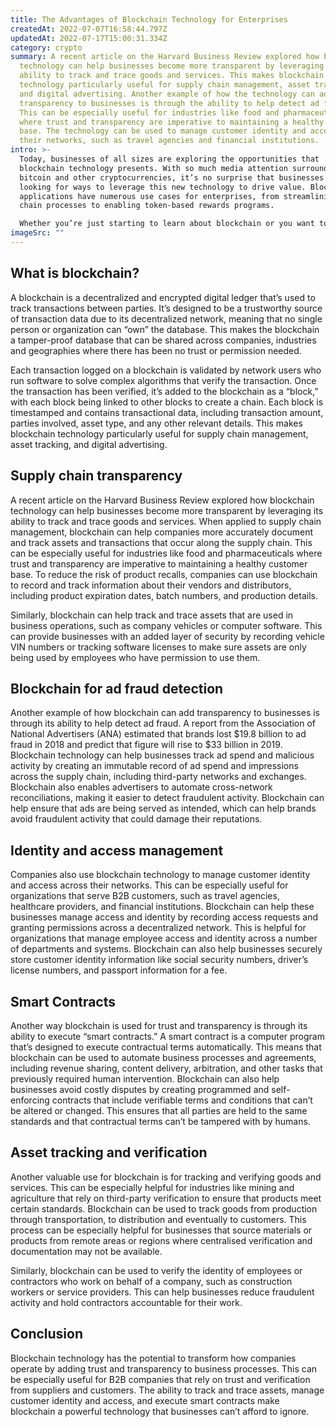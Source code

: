 ```yaml
---
title: The Advantages of Blockchain Technology for Enterprises
createdAt: 2022-07-07T16:58:44.797Z
updatedAt: 2022-07-17T15:00:31.334Z
category: crypto
summary: A recent article on the Harvard Business Review explored how blockchain
  technology can help businesses become more transparent by leveraging its
  ability to track and trace goods and services. This makes blockchain
  technology particularly useful for supply chain management, asset tracking,
  and digital advertising. Another example of how the technology can add
  transparency to businesses is through the ability to help detect ad fraud.
  This can be especially useful for industries like food and pharmaceuticals
  where trust and transparency are imperative to maintaining a healthy customer
  base. The technology can be used to manage customer identity and access across
  their networks, such as travel agencies and financial institutions.
intro: >-
  Today, businesses of all sizes are exploring the opportunities that
  blockchain technology presents. With so much media attention surrounding
  bitcoin and other cryptocurrencies, it’s no surprise that businesses are
  looking for ways to leverage this new technology to drive value. Blockchain
  applications have numerous use cases for enterprises, from streamlining supply
  chain processes to enabling token-based rewards programs. 

  Whether you’re just starting to learn about blockchain or you want to dive deeper into its potential applications, this blog post will help you understand why so many companies view blockchain as a game-changing innovation. It also explains how blockchain can be used to add trust and transparency to everything from supply chains to digital advertising and much more...
imageSrc: ""
---
```


## What is blockchain?

A blockchain is a decentralized and encrypted digital ledger that’s used to track transactions between parties. It’s designed to be a trustworthy source of transaction data due to its decentralized network, meaning that no single person or organization can “own” the database. This makes the blockchain a tamper-proof database that can be shared across companies, industries and geographies where there has been no trust or permission needed.

Each transaction logged on a blockchain is validated by network users who run software to solve complex algorithms that verify the transaction. Once the transaction has been verified, it’s added to the blockchain as a “block,” with each block being linked to other blocks to create a chain. Each block is timestamped and contains transactional data, including transaction amount, parties involved, asset type, and any other relevant details. This makes blockchain technology particularly useful for supply chain management, asset tracking, and digital advertising.

## Supply chain transparency

A recent article on the Harvard Business Review explored how blockchain technology can help businesses become more transparent by leveraging its ability to track and trace goods and services. When applied to supply chain management, blockchain can help companies more accurately document and track assets and transactions that occur along the supply chain. This can be especially useful for industries like food and pharmaceuticals where trust and transparency are imperative to maintaining a healthy customer base. To reduce the risk of product recalls, companies can use blockchain to record and track information about their vendors and distributors, including product expiration dates, batch numbers, and production details. 

Similarly, blockchain can help track and trace assets that are used in business operations, such as company vehicles or computer software. This can provide businesses with an added layer of security by recording vehicle VIN numbers or tracking software licenses to make sure assets are only being used by employees who have permission to use them.

## Blockchain for ad fraud detection

Another example of how blockchain can add transparency to businesses is through its ability to help detect ad fraud. A report from the Association of National Advertisers (ANA) estimated that brands lost $19.8 billion to ad fraud in 2018 and predict that figure will rise to $33 billion in 2019. Blockchain technology can help businesses track ad spend and malicious activity by creating an immutable record of ad spend and impressions across the supply chain, including third-party networks and exchanges. Blockchain also enables advertisers to automate cross-network reconciliations, making it easier to detect fraudulent activity. Blockchain can help ensure that ads are being served as intended, which can help brands avoid fraudulent activity that could damage their reputations.

## Identity and access management

Companies also use blockchain technology to manage customer identity and access across their networks. This can be especially useful for organizations that serve B2B customers, such as travel agencies, healthcare providers, and financial institutions. Blockchain can help these businesses manage access and identity by recording access requests and granting permissions across a decentralized network. This is helpful for organizations that manage employee access and identity across a number of departments and systems. Blockchain can also help businesses securely store customer identity information like social security numbers, driver’s license numbers, and passport information for a fee.

## Smart Contracts

Another way blockchain is used for trust and transparency is through its ability to execute “smart contracts.” A smart contract is a computer program that’s designed to execute contractual terms automatically. This means that blockchain can be used to automate business processes and agreements, including revenue sharing, content delivery, arbitration, and other tasks that previously required human intervention. Blockchain can also help businesses avoid costly disputes by creating programmed and self-enforcing contracts that include verifiable terms and conditions that can’t be altered or changed. This ensures that all parties are held to the same standards and that contractual terms can’t be tampered with by humans.

## Asset tracking and verification

Another valuable use for blockchain is for tracking and verifying goods and services. This can be especially helpful for industries like mining and agriculture that rely on third-party verification to ensure that products meet certain standards. Blockchain can be used to track goods from production through transportation, to distribution and eventually to customers. This process can be especially helpful for businesses that source materials or products from remote areas or regions where centralised verification and documentation may not be available.

Similarly, blockchain can be used to verify the identity of employees or contractors who work on behalf of a company, such as construction workers or service providers. This can help businesses reduce fraudulent activity and hold contractors accountable for their work.

## Conclusion

Blockchain technology has the potential to transform how companies operate by adding trust and transparency to business processes. This can be especially useful for B2B companies that rely on trust and verification from suppliers and customers. The ability to track and trace assets, manage customer identity and access, and execute smart contracts make blockchain a powerful technology that businesses can’t afford to ignore.
